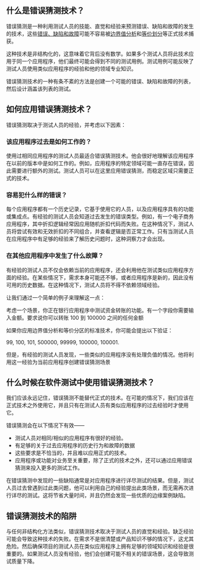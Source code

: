 ## 什么是错误猜测技术？

错误猜测是一种利用测试人员的技能、直觉和经验来预测错误、缺陷和故障的发生的技术，这些[错误、缺陷和故障](https://www.original.toolsqa.com/error-defect-failure/)可能不容易被[边界值分析](https://www.toolsqa.com/software-testing/istqb/boundary-value-analysis/)和[等价划分](https://www.toolsqa.com/software-testing/istqb/equivalence-partitioning/)等正式技术捕获。

这种技术是非结构化的，这意味着它背后没有数学。如果多个测试人员将此技术应用于同一个应用程序，他们最终可能会得到不同的测试用例。测试用例可能反映了测试人员使用类似应用程序的经验和他的领域专业知识。

错误猜测技术的一种有条不紊的方法是创建一个可能的错误、缺陷和故障的列表，然后设计涵盖该列表的测试。

## 如何应用错误猜测技术？

错误猜测取决于测试人员的经验，并考虑以下因素：

### 该应用程序过去是如何工作的？

使用过相同应用程序的测试人员最适合错误猜测技术。他会很好地理解该应用程序在以前的版本中是如何工作的。例如，应用程序的特定领域可能一直存在错误，因此需要进行额外的测试。测试人员可以在这里应用错误猜测，而稳定区域只需要正式的技术。

### 容易犯什么样的错误？

每个应用程序都有一个历史记录，它基于使用它的人员，以及应用程序具有的功能或集成点。有经验的测试人员会知道过去发生的错误类型。例如，有一个电子商务应用程序，其中折扣逻辑经常因应用随机折扣代码而失败。在这种情况下，测试人员将尝试有效和无效折扣的不同组合，并查看逻辑是否正常工作。只有当测试人员在应用程序中有足够的经验来了解历史问题时，这种洞察力才会出现。

### 在其他应用程序中发生了什么故障？

有经验的测试人员不仅会依赖当前的应用程序，还会利用他在测试类似应用程序方面的经验。在某些情况下，需求本身可能还不够，或者应用程序是新的，因此没有可用的历史数据。在这种情况下，测试人员将不得不依赖领域经验。

让我们通过一个简单的例子来理解这一点：

考虑一个场景，你正在银行应用程序中测试资金转账的功能。有一个字段你需要输入金额。要求说你可以转账 100 到 100000 之间的任何金额

如果你应用边界值分析和等价分区的标准技术，你可能会提出以下验证：

99, 100, 101, 500000, 99999, 100000, 100001.

但是，有经验的测试人员发现，一些类似的应用程序没有处理负值的情况。他将利用这一经验为当前应用程序创建错误猜测场景

## 什么时候在软件测试中使用错误猜测技术？

我们应该永远记住，错误猜测不能替代正式的技术。在可能的情况下，我们应该在正式技术之外使用它，并且只有在测试人员有类似应用程序的过去经验时才使用它。

错误猜测会在以下情况下有效——

-   测试人员对相同/相似的应用程序有很好的经验。
-   有足够的关于过去应用程序的历史行为和故障的数据
-   这些要求是不恰当的，并且难以应用正式的技术。
-   应用程序或功能对业务至关重要，除了正式的技术之外，还可以通过应用错误猜测来投入更多的测试工作。

在错误猜测中发现的一些缺陷通常是对应用程序进行详尽测试的结果。但是，测试人员过去曾遇到过此类问题，他可以利用自己的经验提出此类场景，而无需再次进行详尽的测试。这将节省大量时间，并且仍然会发现一些优质的边缘案例缺陷。

## 错误猜测技术的陷阱

与任何非结构化方法类似，错误猜测技术取决于测试人员的直觉和经验。缺乏经验可能会导致这种技术的失败。在需求不是很清楚或产品知识不够的情况下，这尤其危险。然后确保项目的测试人员在类似应用程序上拥有足够的领域知识和经验是很重要的。如果测试人员没有经验，他们会创建可能不相关的错误场景，这会导致测试质量下降。
